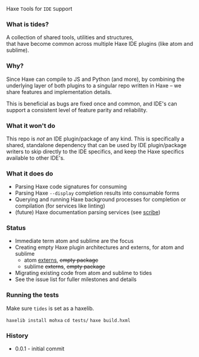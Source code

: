 Haxe `T`ools for `IDE` `S`upport

### What is tides?

A collection of shared tools, utilities and structures,   
that have become common across multiple Haxe IDE plugins (like atom and sublime).

### Why?

Since Haxe can compile to JS and Python (and more), by combining the underlying layer of both plugins to a singular repo written in Haxe – we share features and implementation details.

This is beneficial as bugs are fixed once and common, and IDE's can support a consistent level of feature parity and reliability.

### What it won't do

This repo is _not_ an IDE plugin/package of any kind.
This is specifically a shared, standalone dependency that can be used by IDE plugin/package writers to skip directly to the IDE specifics, and keep the Haxe specifics available to other IDE's.

### What it does do

- Parsing Haxe code signatures for consuming
- Parsing Haxe `--display` completion results into consumable forms
- Querying and running Haxe background processes for completion or compilation (for services like linting)
- (future) Haxe documentation parsing services (see [scribe](https://github.com/underscorediscovery/scribe))

### Status

- Immediate term atom and sublime are the focus
- Creating empty Haxe plugin architectures and externs, for atom and sublime
  - atom [externs](https://github.com/jeremyfa/hxatom), ~~empty package~~
  - sublime ~~externs~~, ~~empty package~~
- Migrating existing code from atom and sublime to tides
- See the issue list for fuller milestones and details

### Running the tests

Make sure `tides` is set as a haxelib.

`haxelib install mohxa`
`cd tests/`
`haxe build.hxml`

### History

- 0.0.1 - initial commit
